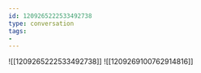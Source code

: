 ```yaml
---
id: 1209265222533492738
type: conversation
tags:
- 
---
```

![[1209265222533492738]]
![[1209269100762914816]]


